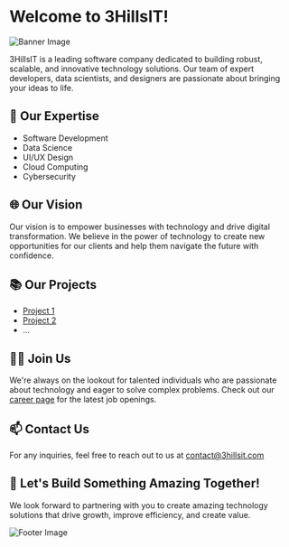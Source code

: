 # Welcome to 3HillsIT! 

![Banner Image](URL_TO_A_BANNER_IMAGE)

3HillsIT is a leading software company dedicated to building robust, scalable, and innovative technology solutions. Our team of expert developers, data scientists, and designers are passionate about bringing your ideas to life.

## 🔭 Our Expertise 

- Software Development
- Data Science
- UI/UX Design
- Cloud Computing
- Cybersecurity

## 🌐 Our Vision

Our vision is to empower businesses with technology and drive digital transformation. We believe in the power of technology to create new opportunities for our clients and help them navigate the future with confidence.

## 📚 Our Projects

- [Project 1](LINK_TO_PROJECT_1)
- [Project 2](LINK_TO_PROJECT_2)
- ...

## 👨‍💻 Join Us

We're always on the lookout for talented individuals who are passionate about technology and eager to solve complex problems. Check out our [career page](LINK_TO_CAREER_PAGE) for the latest job openings.

## 📫 Contact Us

For any inquiries, feel free to reach out to us at [contact@3hillsit.com](mailto:contact@3hillsit.com)

## 🚀 Let's Build Something Amazing Together!

We look forward to partnering with you to create amazing technology solutions that drive growth, improve efficiency, and create value.

![Footer Image](URL_TO_A_FOOTER_IMAGE)

